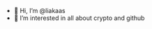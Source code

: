 - 👋 Hi, I’m @liakaas
- 👀 I’m interested in all about crypto and github


<!---
liakaas/liakaas is a ✨ special ✨ repository because its `README.md` (this file) appears on your GitHub profile.
You can click the Preview link to take a look at your changes.
--->
